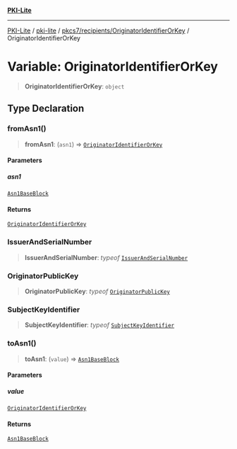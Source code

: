 [**PKI-Lite**](../../../../../README.md)

---

[PKI-Lite](../../../../../README.md) / [pki-lite](../../../../README.md) / [pkcs7/recipients/OriginatorIdentifierOrKey](../README.md) / OriginatorIdentifierOrKey

# Variable: OriginatorIdentifierOrKey

> **OriginatorIdentifierOrKey**: `object`

## Type Declaration

### fromAsn1()

> **fromAsn1**: (`asn1`) => [`OriginatorIdentifierOrKey`](../type-aliases/OriginatorIdentifierOrKey.md)

#### Parameters

##### asn1

[`Asn1BaseBlock`](../../../../core/PkiBase/type-aliases/Asn1BaseBlock.md)

#### Returns

[`OriginatorIdentifierOrKey`](../type-aliases/OriginatorIdentifierOrKey.md)

### IssuerAndSerialNumber

> **IssuerAndSerialNumber**: _typeof_ [`IssuerAndSerialNumber`](../../../IssuerAndSerialNumber/classes/IssuerAndSerialNumber.md)

### OriginatorPublicKey

> **OriginatorPublicKey**: _typeof_ [`OriginatorPublicKey`](../../OriginatorPublicKey/classes/OriginatorPublicKey.md)

### SubjectKeyIdentifier

> **SubjectKeyIdentifier**: _typeof_ [`SubjectKeyIdentifier`](../../../../keys/SubjectKeyIdentifier/classes/SubjectKeyIdentifier.md)

### toAsn1()

> **toAsn1**: (`value`) => [`Asn1BaseBlock`](../../../../core/PkiBase/type-aliases/Asn1BaseBlock.md)

#### Parameters

##### value

[`OriginatorIdentifierOrKey`](../type-aliases/OriginatorIdentifierOrKey.md)

#### Returns

[`Asn1BaseBlock`](../../../../core/PkiBase/type-aliases/Asn1BaseBlock.md)
